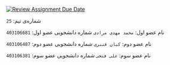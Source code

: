 [![Review Assignment Due Date](https://classroom.github.com/assets/deadline-readme-button-22041afd0340ce965d47ae6ef1cefeee28c7c493a6346c4f15d667ab976d596c.svg)](https://classroom.github.com/a/iDQJgb-p)

شماره‌ی تیم: `25`

نام عضو اول: `محمد مهدی مرادی`
شماره دانشجویی عضو اول: `403106681`

نام عضو دوم: `کیان قنبری`
شماره دانشجویی عضو دوم: `403106487`

نام عضو سوم: `علی فتحی`
شماره دانشجویی عضو سوم: `403106381`
